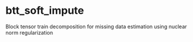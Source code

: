 # btt_soft_impute

Block tensor train decomposition for missing data estimation using nuclear norm regularization
